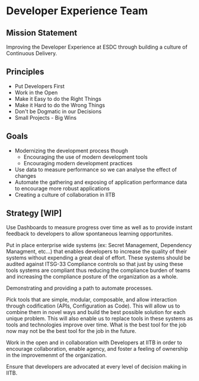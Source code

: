 # Developer Experience Team

## Mission Statement
Improving the Developer Experience at ESDC through building a culture of Continuous Delivery.

## Principles

- Put Developers First
- Work in the Open
- Make it Easy to do the Right Things
- Make it Hard to do the Wrong Things
- Don't be Dogmatic in our Decisions
- Small Projects - Big Wins

## Goals
- Modernizing the development process though
  - Encouraging the use of modern development tools
  - Encouraging modern development practices
- Use data to measure performance so we can analyse the effect of changes
- Automate the gathering and exposing of application performance data to encourage more robust applications
- Creating a culture of collaboration in IITB

## Strategy [WIP]

Use Dashboards to measure progress over time as well as to provide instant feedback to developers to allow spontaneous learning opportunites.

Put in place enterprise wide systems (ex: Secret Management, Dependency Managment, etc...) that enables developers to increase the quality of their systems without expending a great deal of effort. These systems should be audited against ITSG-33 Compliance controls so that just by using these tools systems are compliant thus reducing the compliance burden of teams and increasing the compliance posture of the organization as a whole. 

Demonstrating and providing a path to automate processes.

Pick tools that are simple, modular, composable, and allow interaction through codification (APIs, Configuration as Code). This will allow us to combine them in novel ways and build the best possible solution for each unique problem. This will also enable us to replace tools in these systems as tools and technologies improve over time. What is the best tool for the job now may not be the best tool for the job in the future.  

Work in the open and in collaboration with Developers at IITB in order to encourage collaboration, enable agency, and foster a feeling of ownership in the improvemenmt of the organization.

Ensure that developers are advocated at every level of decision making in IITB.